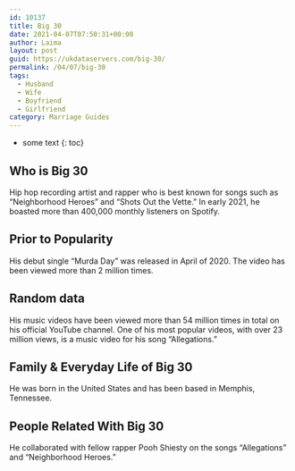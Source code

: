 ```yaml
---
id: 10137
title: Big 30
date: 2021-04-07T07:50:31+00:00
author: Laima
layout: post
guid: https://ukdataservers.com/big-30/
permalink: /04/07/big-30
tags:
  - Husband
  - Wife
  - Boyfriend
  - Girlfriend
category: Marriage Guides
---
```


* some text
{: toc}


## Who is Big 30
                  
                  
                  
Hip hop recording artist and rapper who is best known for songs such as &#8220;Neighborhood Heroes&#8221; and &#8220;Shots Out the Vette.&#8221; In early 2021, he boasted more than 400,000 monthly listeners on Spotify.
                  
              
            
              
            
                
                
                
## Prior to Popularity
                  
                  
                  
His debut single &#8220;Murda Day&#8221; was released in April of 2020. The video has been viewed more than 2 million times.
                  
              
            
              
            
                
                
                
## Random data
                  
                  
                  
His music videos have been viewed more than 54 million times in total on his official YouTube channel. One of his most popular videos, with over 23 million views, is a music video for his song &#8220;Allegations.&#8221;
                  
              
            
              
            
                
                
                
## Family & Everyday Life of Big 30
                  
                  
                  
He was born in the United States and has been based in Memphis, Tennessee.
                  
              
            
              
            
                
                
                
## People Related With Big 30
                  
                  
                  
He collaborated with fellow rapper Pooh Shiesty on the songs &#8220;Allegations&#8221; and &#8220;Neighborhood Heroes.&#8221;
                  
              
            
              
            
                
              
            
              
              
            
            
              
            
          
          
          